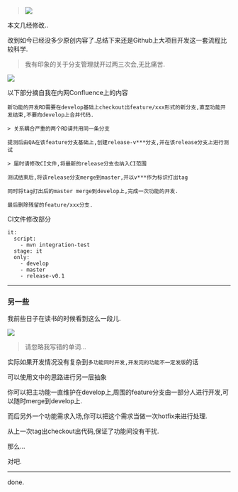 
>![](https://o4dyfn0ef.qnssl.com/image/2016-12-26-fasdkfgasuriaubrt.jpeg?imageView2/2/h/200)

本文几经修改.. 

改到如今已经没多少原创内容了.总结下来还是Github上大项目开发这一套流程比较科学. 

> 我有印象的关于分支管理就开过两三次会,无比痛苦.  

![](https://o4dyfn0ef.qnssl.com/image/2016-12-30-Screen%20Shot%202016-12-30%20at%2015.34.29.png?imageView2/2/h/600) 

以下部分摘自我在内网Confluence上的内容 

```
新功能的开发RD需要在develop基础上checkout出feature/xxx形式的新分支,直至功能开发结束,不要向develop上合并代码.

> 关系耦合严重的两个RD请共用同一条分支

提测后由QA在该feature分支基础上,创建release-v***分支,并在该release分支上进行测试

> 届时请修改CI文件,将最新的release分支也纳入CI范围 

测试结束后,将该release分支merge到master,并以v***作为标识打出tag

同时将tag打出后的master merge到develop上,完成一次功能的开发.

最后删除残留的feature/xxx分支.
``` 

CI文件修改部分 

```
it:
  script:
    - mvn integration-test
  stage: it
  only:
    - develop
    - master
    - release-v0.1
```

- - - - -- 

### 另一些 

我前些日子在读书的时候看到这么一段儿. 

![](https://o4dyfn0ef.qnssl.com/image/2016-12-26-IMG_0325.JPG?imageView2/2/h/600) 

> 请忽略我写错的单词... 

实际如果开发情况没有复杂到`多功能同时开发,开发完的功能不一定发版`的话 

可以使用文中的思路进行另一层抽象 

你可以把主功能一直维护在develop上,周围的feature分支由一部分人进行开发,可以随时merge到develop上. 

而后另外一个功能需求入场,你可以把这个需求当做一次hotfix来进行处理.

从上一次tag出checkout出代码,保证了功能间没有干扰. 

那么... 

对吧. 

- - - - -- 

done. 


